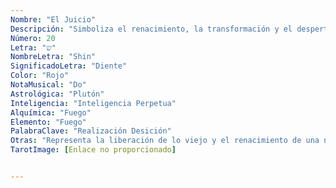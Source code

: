 ```yaml
---
Nombre: "El Juicio"
Descripción: "Simboliza el renacimiento, la transformación y el despertar espiritual."
Número: 20
Letra: "ש"
NombreLetra: "Shin"
SignificadoLetra: "Diente"
Color: "Rojo"
NotaMusical: "Do"
Astrológica: "Plutón"
Inteligencia: "Inteligencia Perpetua"
Alquímica: "Fuego"
Elemento: "Fuego"
PalabraClave: "Realización Desición"
Otras: "Representa la liberación de lo viejo y el renacimiento de una nueva vida."
TarotImage: [Enlace no proporcionado]


---
```


